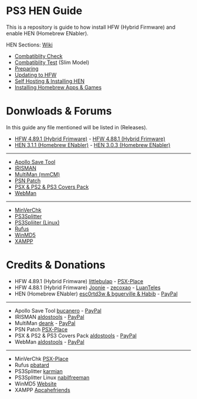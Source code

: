 # PS3 HEN Guide
This is a repository is guide to how install HFW (Hybrid Firmware) and enable HEN (Homebrew ENabler).

HEN Sections: [Wiki](https://github.com/ZHassanQ/PS3-HEN-Guide/wiki)

- [Combatiblity Check](https://github.com/ZHassanQ/PS3-HEN-Guide/wiki/1.-Compatibility-Check)
- [Combatiblity Test](https://github.com/ZHassanQ/PS3-HEN-Guide/wiki/2.-Compatibility-Test) (Slim Model)
- [Preparing](https://github.com/ZHassanQ/PS3-HEN-Guide/wiki/3.-Preparing)
- [Updating to HFW](https://github.com/ZHassanQ/PS3-HEN-Guide/wiki/4.-Updating-to-HFW)
- [Self Hosting & Installing HEN](https://github.com/ZHassanQ/PS3-HEN-Guide/wiki/5.-Self-Hosting-&-Installing-HEN)
- [Installing Homebrew Apps & Games](https://github.com/ZHassanQ/PS3-HEN-Guide/wiki/6.-Installing-Homebrew-Apps-&-Games)




# Donwloads & Forums

In this guide any file mentioned will be listed in (Releases).

- [HFW 4.89.1 (Hybrid Frimware)](https://www.psx-place.com/threads/hfw-4-89-1-hybrid-firmware-official-release.37319/) - [HFW 4.88.1 (Hybrid Frimware)](https://www.psx-place.com/resources/4-88-1-hfw-hybrid-firmware.1249/)
- [HEN 3.1.1 (Homebrew ENabler)](https://www.psx-place.com/threads/update-4-89-ps3hen-v3-1-0-view-latest-changes-to-the-ps3-exploit-for-superslims-noncfw-models.23955/) - [HEN 3.0.3 (Homebrew ENabler)](https://www.psx-place.com/threads/update-4-89-ps3hen-v3-1-1-view-latest-changes-to-the-ps3-exploit-for-superslims-noncfw-models.23955/)

---

- [Apollo Save Tool](https://github.com/bucanero/apollo-ps3)
- [IRISMAN](https://github.com/aldostools/IRISMAN)
- [MultiMan (mmCM)](https://www.psx-place.com/threads/update-multiman-04-85-01-official-update-from-deank-adds-4-83-4-85-cfw-support-ps3hen-support.26435/page-3#post-210206)
- [PSN Patch](http://www.psx-place.com/forum/psnpatch/psnpatch-information-releases-125.html)
- [PSX & PS2 & PS3 Covers Pack](https://github.com/aldostools/Resources/)
- [WebMan](https://github.com/aldostools/webMAN-MOD)

---

- [MinVerChk](https://www.psx-place.com/resources/minverchk-minimum-version-checker.610/)
- [PS3Splitter](http://karmian.org/projects/ps3splitter)
- [PS3Spliiter (Linux)](https://gist.github.com/nabilfreeman/ecc984a40af8632b360453389e784cac)
- [Rufus](https://rufus.ie/en/)
- [WinMD5](https://www.psx-place.com/threads/hfw-4-89-1-hybrid-firmware-official-release.37319/)
- [XAMPP](https://www.apachefriends.org/)



# Credits & Donations


- HFW 4.89.1 (Hybrid Frimware) [littlebulap](https://github.com/littlebalup) - [PSX-Place](https://www.psx-place.com/members/48/)
- HFW 4.88.1 (Hybrid Frimware) [Joonie](https://github.com/Joonie86) - [zecoxao](https://github.com/zecoxao) - [LuanTeles](https://github.com/LuanTeles)
- HEN (Homebrew ENabler) [esc0rtd3w & bguerville & Habib](https://github.com/PS3Xploit) - [PayPal](https://www.paypal.me/nopsn)

---

- Apollo Save Tool [bucanero](https://github.com/bucanero) - [PayPal](https://www.paypal.me/bucanerodev)
- IRISMAN [aldostools](https://github.com/aldostools) - [PayPal](https://www.paypal.com/donate/?hosted_button_id=HCYZ9AM3JUB78)
- MultiMan [deank](http://multiman.deanbg.com/) - [PayPal](https://www.paypal.com/paypalme/webplugins)
- PSN Patch [PSX-Place](http://www.psx-place.com/forum/psnpatch/psnpatch-information-releases-125.html)
- PSX & PS2 & PS3 Covers Pack [aldostools](https://github.com/aldostools) - [PayPal](https://www.paypal.com/donate/?hosted_button_id=HCYZ9AM3JUB78)
- WebMan [aldostools](https://github.com/aldostools) - [PayPal](https://www.paypal.com/donate/?hosted_button_id=HCYZ9AM3JUB78)

---

- MinVerChk [PSX-Place](https://www.psx-place.com/resources/minverchk-minimum-version-checker.610/)
- Rufus [pbatard](https://github.com/pbatard)
- PS3Splitter [karmian](http://karmian.org)
- PS3Splitter Linux [nabilfreeman](https://gist.github.com/nabilfreeman)
- WinMD5 [Website](https://www.winmd5.com/)
- XAMPP [Apcahefriends](https://www.apachefriends.org/)
